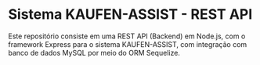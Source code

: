 # Sistema KAUFEN-ASSIST - REST API
Este repositório consiste em uma REST API (Backend) em Node.js, com o framework Express para o sistema KAUFEN-ASSIST, com integração com banco de dados MySQL por meio do ORM Sequelize.